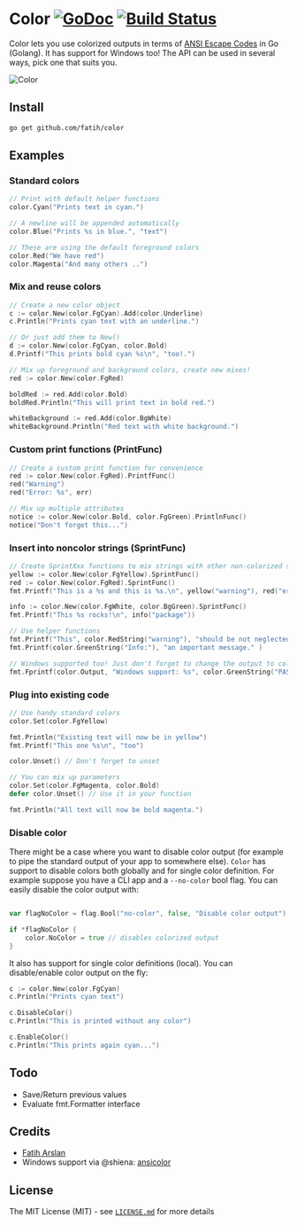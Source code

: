 # Color [![GoDoc](http://img.shields.io/badge/go-documentation-blue.svg?style=flat-square)](http://godoc.org/github.com/fatih/color) [![Build Status](http://img.shields.io/travis/fatih/color.svg?style=flat-square)](https://travis-ci.org/fatih/color)



Color lets you use colorized outputs in terms of [ANSI Escape Codes](http://en.wikipedia.org/wiki/ANSI_escape_code#Colors) in Go (Golang). It has support for Windows too! The API can be used in several ways, pick one that suits you.



![Color](http://i.imgur.com/c1JI0lA.png)


## Install

```bash
go get github.com/fatih/color
```

## Examples

### Standard colors

```go
// Print with default helper functions
color.Cyan("Prints text in cyan.")

// A newline will be appended automatically
color.Blue("Prints %s in blue.", "text")

// These are using the default foreground colors
color.Red("We have red")
color.Magenta("And many others ..")

```

### Mix and reuse colors

```go
// Create a new color object
c := color.New(color.FgCyan).Add(color.Underline)
c.Println("Prints cyan text with an underline.")

// Or just add them to New()
d := color.New(color.FgCyan, color.Bold)
d.Printf("This prints bold cyan %s\n", "too!.")

// Mix up foreground and background colors, create new mixes!
red := color.New(color.FgRed)

boldRed := red.Add(color.Bold)
boldRed.Println("This will print text in bold red.")

whiteBackground := red.Add(color.BgWhite)
whiteBackground.Println("Red text with white background.")
```

### Custom print functions (PrintFunc)

```go
// Create a custom print function for convenience
red := color.New(color.FgRed).PrintfFunc()
red("Warning")
red("Error: %s", err)

// Mix up multiple attributes
notice := color.New(color.Bold, color.FgGreen).PrintlnFunc()
notice("Don't forget this...")
```

### Insert into noncolor strings (SprintFunc)

```go
// Create SprintXxx functions to mix strings with other non-colorized strings:
yellow := color.New(color.FgYellow).SprintFunc()
red := color.New(color.FgRed).SprintFunc()
fmt.Printf("This is a %s and this is %s.\n", yellow("warning"), red("error"))

info := color.New(color.FgWhite, color.BgGreen).SprintFunc()
fmt.Printf("This %s rocks!\n", info("package"))

// Use helper functions
fmt.Printf("This", color.RedString("warning"), "should be not neglected.")
fmt.Printf(color.GreenString("Info:"), "an important message." )

// Windows supported too! Just don't forget to change the output to color.Output
fmt.Fprintf(color.Output, "Windows support: %s", color.GreenString("PASS"))
```

### Plug into existing code

```go
// Use handy standard colors
color.Set(color.FgYellow)

fmt.Println("Existing text will now be in yellow")
fmt.Printf("This one %s\n", "too")

color.Unset() // Don't forget to unset

// You can mix up parameters
color.Set(color.FgMagenta, color.Bold)
defer color.Unset() // Use it in your function

fmt.Println("All text will now be bold magenta.")
```

### Disable color

There might be a case where you want to disable color output (for example to
pipe the standard output of your app to somewhere else). `Color` has support to
disable colors both globally and for single color definition. For example
suppose you have a CLI app and a `--no-color` bool flag. You can easily disable
the color output with:

```go

var flagNoColor = flag.Bool("no-color", false, "Disable color output")

if *flagNoColor {
	color.NoColor = true // disables colorized output
}
```

It also has support for single color definitions (local). You can
disable/enable color output on the fly:

```go
c := color.New(color.FgCyan)
c.Println("Prints cyan text")

c.DisableColor()
c.Println("This is printed without any color")

c.EnableColor()
c.Println("This prints again cyan...")
```

## Todo

* Save/Return previous values
* Evaluate fmt.Formatter interface


## Credits

 * [Fatih Arslan](https://github.com/fatih)
 * Windows support via @shiena: [ansicolor](https://github.com/shiena/ansicolor)

## License

The MIT License (MIT) - see [`LICENSE.md`](https://github.com/fatih/color/blob/master/LICENSE.md) for more details

